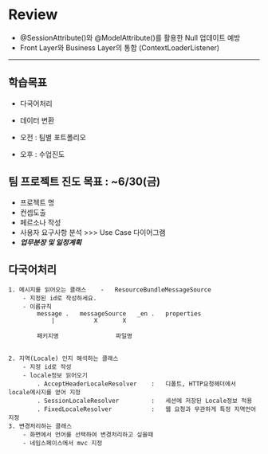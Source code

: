 # Review

- @SessionAttribute()와 @ModelAttribute()를 활용한 Null 업데이트 예방
- Front Layer와 Business Layer의 통합 (ContextLoaderListener)

-----------------------------------------------------

## 학습목표
- 다국어처리
- 데이터 변환

- 오전 : 팀별 포트폴리오
- 오후 : 수업진도

## 팀 프로젝트 진도 목표 : ~6/30(금)
- 프로젝트 명
- 컨셉도출
- 페르소나 작성
- 사용자 요구사항 분석 >>> Use Case 다이어그램
- ***업무분장 및 일정계획***


## 다국어처리
```
1. 메시지를 읽어오는 클래스 	-	ResourceBundleMessageSource
	- 지정된 id로 작성하세요.
	- 이름규칙
		message	.	messageSource	_en	.	properties
			|			X		X
				
		패키지명				파일명
									
	
2. 지역(Locale) 인지 해석하는 클래스
	- 지정 id로 작성
	- locale정보 읽어오기
		. AcceptHeaderLocaleResolver	:	디폴트, HTTP요청헤더에서 locale메시지를 얻어 지정
		. SessionLocaleResolver			:	세션에 저장된 Locale정보 적용
		. FixedLocaleResolver			:	웹 요청과 무관하게 특정 지역언어지정
3. 변경처리하는 클래스
	- 화면에서 언어를 선택하여 변경처리하고 싶을때
	- 네임스페이스에서 mvc 지정
		
```
